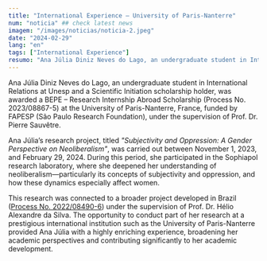```yaml
---
title: "International Experience – University of Paris-Nanterre"
num: "noticia" ## check latest news
imagem: "/images/noticias/noticia-2.jpeg"
date: "2024-02-29"
lang: "en"
tags: ["International Experience"]
resumo: "Ana Júlia Diniz Neves do Lago, an undergraduate student in International Relations at Unesp, conducted research at the University of Paris-Nanterre."
---
```


Ana Júlia Diniz Neves do Lago, an undergraduate student in International Relations at Unesp and a Scientific Initiation scholarship holder, was awarded a BEPE – Research Internship Abroad Scholarship (Process No. 2023/08867-5) at the University of Paris-Nanterre, France, funded by FAPESP (São Paulo Research Foundation), under the supervision of Prof. Dr. Pierre Sauvêtre.

Ana Júlia’s research project, titled *"Subjectivity and Oppression: A Gender Perspective on Neoliberalism"*, was carried out between November 1, 2023, and February 29, 2024. During this period, she participated in the Sophiapol research laboratory, where she deepened her understanding of neoliberalism—particularly its concepts of subjectivity and oppression, and how these dynamics especially affect women.

This research was connected to a broader project developed in Brazil ([Process No. 2022/08490-6](https://bv.fapesp.br/pt/bolsas/211973)) under the supervision of Prof. Dr. Hélio Alexandre da Silva. The opportunity to conduct part of her research at a prestigious international institution such as the University of Paris-Nanterre provided Ana Júlia with a highly enriching experience, broadening her academic perspectives and contributing significantly to her academic development.
